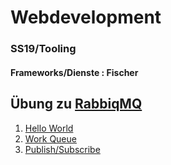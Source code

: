 # Webdevelopment
### SS19/Tooling
#### Frameworks/Dienste : Fischer

## Übung zu [RabbiqMQ](https://www.rabbitmq.com/)
  1. [Hello World](https://www.rabbitmq.com/tutorials/tutorial-one-python.html)
  2. [Work Queue](https://www.rabbitmq.com/tutorials/tutorial-two-python.html)
  3. [Publish/Subscribe](https://www.rabbitmq.com/tutorials/tutorial-three-python.html)

